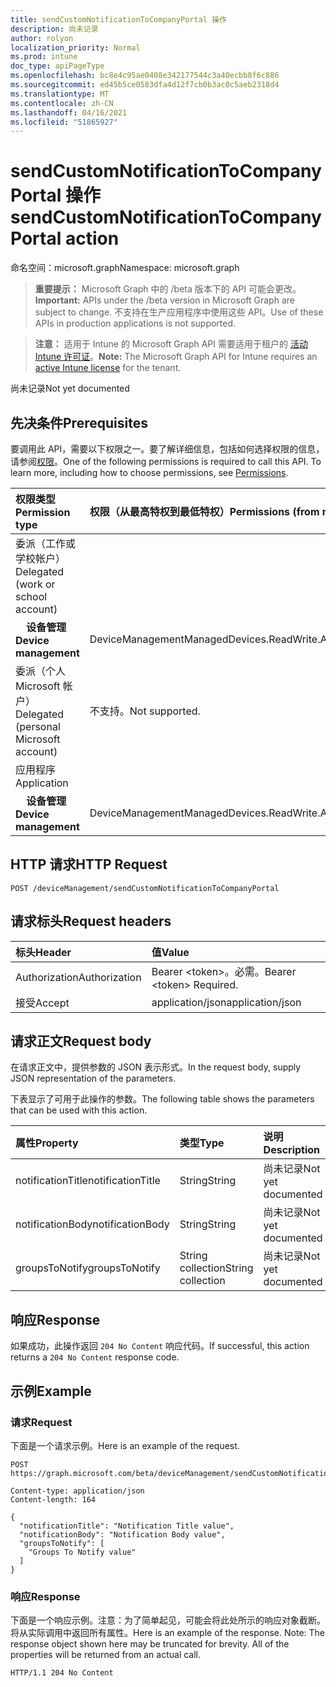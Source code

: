 ```yaml
---
title: sendCustomNotificationToCompanyPortal 操作
description: 尚未记录
author: rolyon
localization_priority: Normal
ms.prod: intune
doc_type: apiPageType
ms.openlocfilehash: bc8e4c95ae0408e342177544c3a40ecbb8f6c886
ms.sourcegitcommit: ed45b5ce0583dfa4d12f7cb0b3ac0c5aeb2318d4
ms.translationtype: MT
ms.contentlocale: zh-CN
ms.lasthandoff: 04/16/2021
ms.locfileid: "51865927"
---
```

# <a name="sendcustomnotificationtocompanyportal-action"></a><span data-ttu-id="fe7ae-103">sendCustomNotificationToCompanyPortal 操作</span><span class="sxs-lookup"><span data-stu-id="fe7ae-103">sendCustomNotificationToCompanyPortal action</span></span>

<span data-ttu-id="fe7ae-104">命名空间：microsoft.graph</span><span class="sxs-lookup"><span data-stu-id="fe7ae-104">Namespace: microsoft.graph</span></span>

> <span data-ttu-id="fe7ae-105">**重要提示：** Microsoft Graph 中的 /beta 版本下的 API 可能会更改。</span><span class="sxs-lookup"><span data-stu-id="fe7ae-105">**Important:** APIs under the /beta version in Microsoft Graph are subject to change.</span></span> <span data-ttu-id="fe7ae-106">不支持在生产应用程序中使用这些 API。</span><span class="sxs-lookup"><span data-stu-id="fe7ae-106">Use of these APIs in production applications is not supported.</span></span>

> <span data-ttu-id="fe7ae-107">**注意：** 适用于 Intune 的 Microsoft Graph API 需要适用于租户的 [活动 Intune 许可证](https://go.microsoft.com/fwlink/?linkid=839381)。</span><span class="sxs-lookup"><span data-stu-id="fe7ae-107">**Note:** The Microsoft Graph API for Intune requires an [active Intune license](https://go.microsoft.com/fwlink/?linkid=839381) for the tenant.</span></span>

<span data-ttu-id="fe7ae-108">尚未记录</span><span class="sxs-lookup"><span data-stu-id="fe7ae-108">Not yet documented</span></span>
## <a name="prerequisites"></a><span data-ttu-id="fe7ae-109">先决条件</span><span class="sxs-lookup"><span data-stu-id="fe7ae-109">Prerequisites</span></span>
<span data-ttu-id="fe7ae-p102">要调用此 API，需要以下权限之一。要了解详细信息，包括如何选择权限的信息，请参阅[权限](/graph/permissions-reference)。</span><span class="sxs-lookup"><span data-stu-id="fe7ae-p102">One of the following permissions is required to call this API. To learn more, including how to choose permissions, see [Permissions](/graph/permissions-reference).</span></span>

|<span data-ttu-id="fe7ae-112">权限类型</span><span class="sxs-lookup"><span data-stu-id="fe7ae-112">Permission type</span></span>|<span data-ttu-id="fe7ae-113">权限（从最高特权到最低特权）</span><span class="sxs-lookup"><span data-stu-id="fe7ae-113">Permissions (from most to least privileged)</span></span>|
|:---|:---|
|<span data-ttu-id="fe7ae-114">委派（工作或学校帐户）</span><span class="sxs-lookup"><span data-stu-id="fe7ae-114">Delegated (work or school account)</span></span>||
| <span data-ttu-id="fe7ae-115">&nbsp; &nbsp; **设备管理**</span><span class="sxs-lookup"><span data-stu-id="fe7ae-115">&nbsp; &nbsp; **Device management**</span></span> | <span data-ttu-id="fe7ae-116">DeviceManagementManagedDevices.ReadWrite.All</span><span class="sxs-lookup"><span data-stu-id="fe7ae-116">DeviceManagementManagedDevices.ReadWrite.All</span></span>|
|<span data-ttu-id="fe7ae-117">委派（个人 Microsoft 帐户）</span><span class="sxs-lookup"><span data-stu-id="fe7ae-117">Delegated (personal Microsoft account)</span></span>|<span data-ttu-id="fe7ae-118">不支持。</span><span class="sxs-lookup"><span data-stu-id="fe7ae-118">Not supported.</span></span>|
|<span data-ttu-id="fe7ae-119">应用程序</span><span class="sxs-lookup"><span data-stu-id="fe7ae-119">Application</span></span>||
| <span data-ttu-id="fe7ae-120">&nbsp; &nbsp; **设备管理**</span><span class="sxs-lookup"><span data-stu-id="fe7ae-120">&nbsp; &nbsp; **Device management**</span></span> | <span data-ttu-id="fe7ae-121">DeviceManagementManagedDevices.ReadWrite.All</span><span class="sxs-lookup"><span data-stu-id="fe7ae-121">DeviceManagementManagedDevices.ReadWrite.All</span></span>|
## <a name="http-request"></a><span data-ttu-id="fe7ae-122">HTTP 请求</span><span class="sxs-lookup"><span data-stu-id="fe7ae-122">HTTP Request</span></span>
<!-- {
  "blockType": "ignored"
}
-->
``` http
POST /deviceManagement/sendCustomNotificationToCompanyPortal
```

## <a name="request-headers"></a><span data-ttu-id="fe7ae-123">请求标头</span><span class="sxs-lookup"><span data-stu-id="fe7ae-123">Request headers</span></span>
|<span data-ttu-id="fe7ae-124">标头</span><span class="sxs-lookup"><span data-stu-id="fe7ae-124">Header</span></span>|<span data-ttu-id="fe7ae-125">值</span><span class="sxs-lookup"><span data-stu-id="fe7ae-125">Value</span></span>|
|:---|:---|
|<span data-ttu-id="fe7ae-126">Authorization</span><span class="sxs-lookup"><span data-stu-id="fe7ae-126">Authorization</span></span>|<span data-ttu-id="fe7ae-127">Bearer &lt;token&gt;。必需。</span><span class="sxs-lookup"><span data-stu-id="fe7ae-127">Bearer &lt;token&gt; Required.</span></span>|
|<span data-ttu-id="fe7ae-128">接受</span><span class="sxs-lookup"><span data-stu-id="fe7ae-128">Accept</span></span>|<span data-ttu-id="fe7ae-129">application/json</span><span class="sxs-lookup"><span data-stu-id="fe7ae-129">application/json</span></span>|

## <a name="request-body"></a><span data-ttu-id="fe7ae-130">请求正文</span><span class="sxs-lookup"><span data-stu-id="fe7ae-130">Request body</span></span>
<span data-ttu-id="fe7ae-131">在请求正文中，提供参数的 JSON 表示形式。</span><span class="sxs-lookup"><span data-stu-id="fe7ae-131">In the request body, supply JSON representation of the parameters.</span></span>

<span data-ttu-id="fe7ae-132">下表显示了可用于此操作的参数。</span><span class="sxs-lookup"><span data-stu-id="fe7ae-132">The following table shows the parameters that can be used with this action.</span></span>

|<span data-ttu-id="fe7ae-133">属性</span><span class="sxs-lookup"><span data-stu-id="fe7ae-133">Property</span></span>|<span data-ttu-id="fe7ae-134">类型</span><span class="sxs-lookup"><span data-stu-id="fe7ae-134">Type</span></span>|<span data-ttu-id="fe7ae-135">说明</span><span class="sxs-lookup"><span data-stu-id="fe7ae-135">Description</span></span>|
|:---|:---|:---|
|<span data-ttu-id="fe7ae-136">notificationTitle</span><span class="sxs-lookup"><span data-stu-id="fe7ae-136">notificationTitle</span></span>|<span data-ttu-id="fe7ae-137">String</span><span class="sxs-lookup"><span data-stu-id="fe7ae-137">String</span></span>|<span data-ttu-id="fe7ae-138">尚未记录</span><span class="sxs-lookup"><span data-stu-id="fe7ae-138">Not yet documented</span></span>|
|<span data-ttu-id="fe7ae-139">notificationBody</span><span class="sxs-lookup"><span data-stu-id="fe7ae-139">notificationBody</span></span>|<span data-ttu-id="fe7ae-140">String</span><span class="sxs-lookup"><span data-stu-id="fe7ae-140">String</span></span>|<span data-ttu-id="fe7ae-141">尚未记录</span><span class="sxs-lookup"><span data-stu-id="fe7ae-141">Not yet documented</span></span>|
|<span data-ttu-id="fe7ae-142">groupsToNotify</span><span class="sxs-lookup"><span data-stu-id="fe7ae-142">groupsToNotify</span></span>|<span data-ttu-id="fe7ae-143">String collection</span><span class="sxs-lookup"><span data-stu-id="fe7ae-143">String collection</span></span>|<span data-ttu-id="fe7ae-144">尚未记录</span><span class="sxs-lookup"><span data-stu-id="fe7ae-144">Not yet documented</span></span>|



## <a name="response"></a><span data-ttu-id="fe7ae-145">响应</span><span class="sxs-lookup"><span data-stu-id="fe7ae-145">Response</span></span>
<span data-ttu-id="fe7ae-146">如果成功，此操作返回 `204 No Content` 响应代码。</span><span class="sxs-lookup"><span data-stu-id="fe7ae-146">If successful, this action returns a `204 No Content` response code.</span></span>

## <a name="example"></a><span data-ttu-id="fe7ae-147">示例</span><span class="sxs-lookup"><span data-stu-id="fe7ae-147">Example</span></span>
### <a name="request"></a><span data-ttu-id="fe7ae-148">请求</span><span class="sxs-lookup"><span data-stu-id="fe7ae-148">Request</span></span>
<span data-ttu-id="fe7ae-149">下面是一个请求示例。</span><span class="sxs-lookup"><span data-stu-id="fe7ae-149">Here is an example of the request.</span></span>
``` http
POST https://graph.microsoft.com/beta/deviceManagement/sendCustomNotificationToCompanyPortal

Content-type: application/json
Content-length: 164

{
  "notificationTitle": "Notification Title value",
  "notificationBody": "Notification Body value",
  "groupsToNotify": [
    "Groups To Notify value"
  ]
}
```

### <a name="response"></a><span data-ttu-id="fe7ae-150">响应</span><span class="sxs-lookup"><span data-stu-id="fe7ae-150">Response</span></span>
<span data-ttu-id="fe7ae-p103">下面是一个响应示例。注意：为了简单起见，可能会将此处所示的响应对象截断。将从实际调用中返回所有属性。</span><span class="sxs-lookup"><span data-stu-id="fe7ae-p103">Here is an example of the response. Note: The response object shown here may be truncated for brevity. All of the properties will be returned from an actual call.</span></span>
``` http
HTTP/1.1 204 No Content
```













